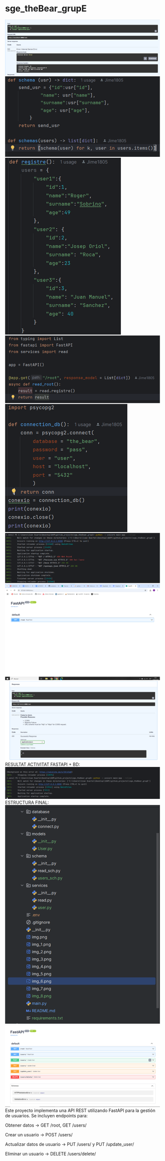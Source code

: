 # sge_theBear_grupE
![img.png](img.png)
![img_1.png](img_1.png)
![img_2.png](img_2.png)
![img_3.png](img_3.png)
![img_4.png](img_4.png)
![img_5.png](img_5.png)
![img_6.png](img_6.png)
![img_7.png](img_7.png)
RESULTAT ACTIVITAT FASTAPI + BD:
![img_8.png](img_8.png)
ESTRUCTURA FINAL:
![img_9.png](img_9.png)
![img_10.png](img_10.png)
Este proyecto implementa una API REST utilizando FastAPI para la gestión de usuarios. Se incluyen endpoints para:

Obtener datos → GET /root, GET /users/

Crear un usuario → POST /users/

Actualizar datos de usuario → PUT /users/ y PUT /update_user/

Eliminar un usuario → DELETE /users/delete/